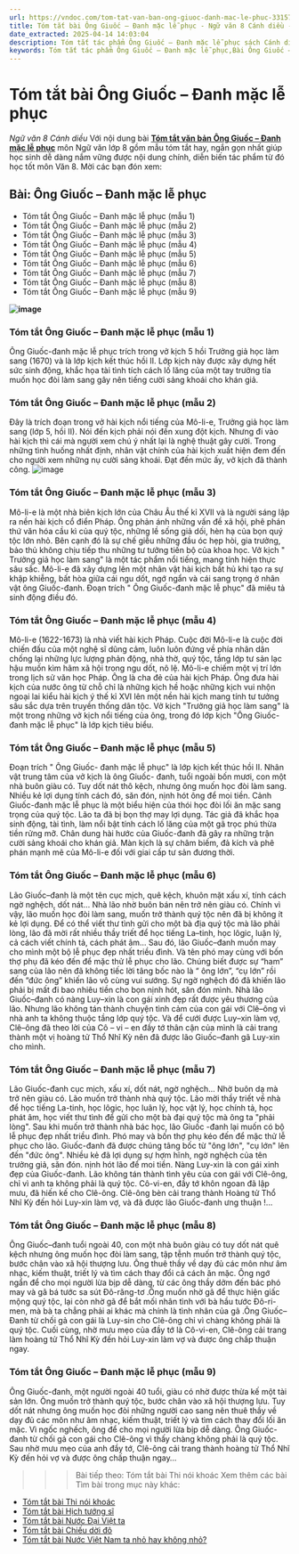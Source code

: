 ```yaml
---
url: https://vndoc.com/tom-tat-van-ban-ong-giuoc-danh-mac-le-phuc-331575
title: Tóm tắt bài Ông Giuốc – Đanh mặc lễ phục - Ngữ văn 8 Cánh diều - VnDoc.com
date_extracted: 2025-04-14 14:03:04
description: Tóm tắt tác phẩm Ông Giuốc – Đanh mặc lễ phục sách Cánh diều giúp quý thầy cô giáo và các bạn học sinh có thêm tài liệu tham khảo.
keywords: Tóm tắt tác phẩm Ông Giuốc – Đanh mặc lễ phục,Bài Ông Giuốc – Đanh mặc lễ phục,tóm tắt Ông Giuốc – Đanh mặc lễ phục,Tóm tắt văn bản Ông Giuốc – Đanh mặc lễ phục,học tốt ngữ văn lớp 8,ngữ văn 8,ngữ văn 8 Cánh diều,ngữ văn lớp 8,văn 8 Cánh diều,tóm tắt ngữ văn 8 CD
---
```


# Tóm tắt bài Ông Giuốc – Đanh mặc lễ phục
 _Ngữ văn 8 Cánh diều_
Với nội dung bài [**Tóm tắt văn bản Ông Giuốc – Đanh mặc lễ phục**](<https://vndoc.com/tom-tat-bai-thi-noi-khoac-331577>) môn Ngữ văn lớp 8 gồm mẫu tóm tắt hay, ngắn gọn nhất giúp học sinh dễ dàng nắm vững được nội dung chính, diễn biến tác phẩm từ đó học tốt môn Văn 8. Mời các bạn đón xem:
## **Bài: Ông Giuốc – Đanh mặc lễ phục**
  * Tóm tắt Ông Giuốc – Đanh mặc lễ phục \(mẫu 1\)
  * Tóm tắt Ông Giuốc – Đanh mặc lễ phục \(mẫu 2\)
  * Tóm tắt Ông Giuốc – Đanh mặc lễ phục \(mẫu 3\)
  * Tóm tắt Ông Giuốc – Đanh mặc lễ phục \(mẫu 4\)
  * Tóm tắt Ông Giuốc – Đanh mặc lễ phục \(mẫu 5\)
  * Tóm tắt Ông Giuốc – Đanh mặc lễ phục \(mẫu 6\)
  * Tóm tắt Ông Giuốc – Đanh mặc lễ phục \(mẫu 7\)
  * Tóm tắt Ông Giuốc – Đanh mặc lễ phục \(mẫu 8\)
  * Tóm tắt Ông Giuốc – Đanh mặc lễ phục \(mẫu 9\)

**![image](https://i.vdoc.vn/data/image/2024/11/16/abs-ong-giuoc-danh-mac-le-phuc.png)**
### **Tóm tắt Ông Giuốc – Đanh mặc lễ phục \(mẫu 1\)**
Ông Giuốc-đanh mặc lễ phục trích trong vở kịch 5 hồi Trưởng giả học làm sang \(1670\) và là lớp kịch kết thúc hồi II. Lớp kịch này được xây dựng hết sức sinh động, khắc họa tài tình tích cách lố lăng của một tay trưởng tỉa muốn học đòi làm sang gây nên tiếng cười sảng khoái cho khán giả.
### **Tóm tắt Ông Giuốc – Đanh mặc lễ phục \(mẫu 2\)**
Đây là trích đoạn trong vở hài kịch nổi tiếng của Mô-li-e, Trưởng giả học làm sang \(lớp 5, hồi II\). Nói đến kịch phải nói đến xung đột kịch. Nhưng đi vào hài kịch thì cái mà người xem chú ý nhất lại là nghệ thuật gây cười. Trong những tình huống nhất định, nhân vật chính của hài kịch xuất hiện đem đến cho người xem những nụ cười sảng khoái. Đạt đến mức ấy, vở kịch đã thành công.
![image](https://i.vdoc.vn/data/image/2024/11/16/untitled-1632826311.png)
### **Tóm tắt Ông Giuốc – Đanh mặc lễ phục \(mẫu 3\)**
Mô-li-e là một nhà biên kịch lớn của Châu Âu thế kỉ XVII và là người sáng lập ra nền hài kịch cổ điển Pháp. Ông phản ánh những vấn đề xã hội, phê phán thứ văn hóa cầu kì của quý tộc, những lề sống giả dối, hèn hạ của bọn quý tộc lớn nhỏ. Bên cạnh đó là sự chế giễu những đầu óc hẹp hòi, gia trưởng, bảo thủ không chịu tiếp thu những tư tưởng tiến bộ của khoa học. Vở kịch " Trưởng giả học làm sang" là một tác phẩm nổi tiếng, mang tính hiện thực sâu sắc. Mô-li-e đã xây dựng lên một nhân vật hài kịch bất hủ khi tạo ra sự khập khiễng, bất hòa giữa cái ngu dốt, ngớ ngẩn và cái sang trọng ở nhân vật ông Giuốc-đanh. Đoạn trích " Ông Giuốc-đanh mặc lễ phục" đã miêu tả sinh động điều đó.
### **Tóm tắt Ông Giuốc – Đanh mặc lễ phục \(mẫu 4\)**
Mô-li-e \(1622-1673\) là nhà viết hài kịch Pháp. Cuộc đời Mô-li-e là cuộc đời chiến đấu của một nghệ sĩ dũng cảm, luôn luôn đứng về phía nhân dân chống lại những lực lượng phản động, nhà thờ, quý tộc, tầng lớp tư sản lạc hậu muốn kìm hãm xã hội trong ngu dốt, nô lệ. Mô-li-e chiếm một vị trí lớn trong lịch sử văn học Pháp. Ông là cha đẻ của hài kịch Pháp. Ông đưa hài kịch của nước ông từ chỗ chỉ là những kịch hề hoặc những kịch vui nhộn ngoại lai kiểu hài kịch ý thế kỉ XVI lên một nền hài kịch mang tính tư tưởng sâu sắc dựa trên truyền thống dân tộc. Vở kịch "Trưởng giả học làm sang" là một trong những vở kịch nổi tiếng của ông, trong đó lớp kịch "Ông Giuốc-đanh mặc lễ phục" là lớp kịch tiêu biểu.
### **Tóm tắt Ông Giuốc – Đanh mặc lễ phục \(mẫu 5\)**
Đoạn trích " Ông Giuốc- đanh mặc lễ phục" là lớp kịch kết thúc hồi II. Nhân vật trung tâm của vở kịch là ông Giuốc- đanh, tuổi ngoài bốn mươi, con một nhà buôn giàu có. Tuy dốt nát thô kệch, nhưng ông muốn học đòi làm sang. Nhiều kẻ lợi dụng tính cách đó, săn đón, nịnh hót ông để moi tiền. Cảnh Giuốc-đanh mặc lễ phục là một biểu hiện của thói học đòi lối ăn mặc sang trọng của quý tộc. Lão ta đã bị bọn thợ may lợi dụng. Tác giả đã khắc họa sinh động, tài tình, làm nổi bật tính cách lố lăng của một gã trọc phú thừa tiền rửng mỡ. Chân dung hài hước của Giuốc-đanh đã gây ra những trận cười sảng khoái cho khán giả. Màn kịch là sự châm biếm, đả kích và phê phán mạnh mẽ của Mô-li-e đối với giai cấp tư sản đương thời.
### **Tóm tắt Ông Giuốc – Đanh mặc lễ phục \(mẫu 6\)**
Lão Giuốc–đanh là một tên cục mịch, quê kệch, khuôn mặt xấu xí, tính cách ngờ nghệch, dốt nát… Nhà lão nhờ buôn bán nên trở nên giàu có. Chính vì vậy, lão muốn học đòi làm sang, muốn trở thành quý tộc nên đã bị không ít kẻ lợi dụng. Để có thể viết thư tình gửi cho một bà địa quý tộc mà lão phải lòng, lão đã mời rất nhiều thầy triết để học tiếng La–tinh, học lôgic, luận lý, cả cách viết chính tả, cách phát âm… Sau đó, lão Giuốc–đanh muốn may cho mình một bộ lễ phục đẹp nhất triều đình.
Và tên phó may cùng với bốn thợ phụ đã kéo đến để mặc thử lễ phục cho lão. Chúng biết được sự “ham” sang của lão nên đã không tiếc lời tâng bốc nào là “ ông lớn”, “cụ lớn” rồi đến “đức ông” khiến lão vô cùng vui sướng. Sự ngờ nghệch đó đã khiến lão phải bị mất đi bao nhiêu tiền cho bọn nịnh hót, săn đón mình.
Nhà lão Giuốc–đanh có nàng Luy–xin là con gái xinh đẹp rất được yêu thương của lão. Nhưng lão không tán thành chuyện tình cảm của con gái với Clê–ông vì nhà anh ta không thuộc tầng lớp quý tộc. Và để cưới được Luy–xin làm vợ, Clê–ông đã theo lời của Cô – vi – en đầy tớ thân cận của mình là cải trang thành một vị hoàng tử Thổ Nhĩ Kỳ nên đã được lão Giuốc–đanh gã Luy-xin cho mình.
### **Tóm tắt Ông Giuốc – Đanh mặc lễ phục \(mẫu 7\)**
Lão Giuốc-đanh cục mịch, xấu xí, dốt nát, ngờ nghệch... Nhờ buôn dạ mà trở nên giàu có. Lão muốn trở thành nhà quý tộc. Lão mời thầy triết về nhà để học tiếng La-tinh, học lôgic, học luân lý, học vật lý, học chính tả, học phát âm, học viết thư tình để gửi cho một bà đại quý tộc mà ông ta "phải lòng". Sau khi muốn trở thành nhà bác học, lão Giuốc -đanh lại muốn có bộ lễ phục đẹp nhất triều đình. Phó may và bốn thợ phụ kéo đến để mặc thử lễ phục cho lão. Giuốc-đanh đã được chúng tâng bốc từ "ông lớn", "cụ lớn" lên đến "đức ông". Nhiều kẻ đã lợi dụng sự hợm hĩnh, ngờ nghệch của tên trưởng giả, săn đón. nịnh hót lão để moi tiền.
Nàng Luy-xin là con gái xinh đẹp của Giuốc-đanh. Lão không tán thành tình yêu của con gái với Clê-ông, chỉ vì anh ta không phải là quý tộc. Cô-vi-en, đầy tớ khôn ngoan đã lập mưu, đã hiến kế cho Clê-ông. Clê-ông bèn cải trang thành Hoàng tử Thổ Nhĩ Kỳ đến hỏi Luy-xin làm vợ, và đã được lão Giuốc-đanh ưng thuận \!...
### **Tóm tắt Ông Giuốc – Đanh mặc lễ phục \(mẫu 8\)**
Ông Giuốc–đanh tuổi ngoài 40, con một nhà buôn giàu có tuy dốt nát quê kệch nhưng ông muốn học đòi làm sang, tập tễnh muốn trở thành quý tộc, bước chân vào xã hội thượng lưu. Ông thuê thầy về dạy đủ các môn như âm nhạc, kiếm thuật, triết lý và tìm cách thay đổi cả cách ăn mặc. Ông ngớ ngẩn để cho mọi người lừa bịp dễ dàng, từ các ông thầy dởm đến bác phó may và gã bá tước sa sút Đô-răng-tơ .Ông muốn nhờ gã để thực hiện giấc mộng quý tộc, lại còn nhờ gã để bắt mối nhân tình với bà hầu tước Đô-ri-men, mà bà ta chẳng phải ai khác mà chính là tình nhân của gã .Ông Giuốc–Đanh từ chối gả con gái là Luy-sin cho Clê-ông chỉ vì chàng không phải là quý tộc. Cuối cùng, nhờ mưu mẹo của đầy tớ là Cô-vi-en, Clê-ông cải trang làm hoàng tử Thổ Nhĩ Kỳ đến hỏi Luy-xin làm vợ và được ông chấp thuận ngay.
### **Tóm tắt Ông Giuốc – Đanh mặc lễ phục \(mẫu 9\)**
Ông Giuốc-đanh, một người ngoài 40 tuổi, giàu có nhờ được thừa kế một tài sản lớn. Ông muốn trở thành quý tộc, bước chân vào xã hội thượng lưu. Tuy dốt nát nhưng ông muốn học đòi những người cao sang nên thuê thầy về dạy đủ các môn như âm nhạc, kiếm thuật, triết lý và tìm cách thay đổi lối ăn mặc. Vì ngốc nghếch, ông để cho mọi người lừa bịp dễ dàng. Ông Giuốc-đanh từ chối gả con gái cho Clê-ông vì thấy chàng không phải là quý tộc. Sau nhờ mưu mẹo của anh đầy tớ, Clê-ông cải trang thành hoàng tử Thổ Nhĩ Kỳ đến hỏi vợ và được ông chấp thuận ngay…
>>> Bài tiếp theo: Tóm tắt bài Thi nói khoác
Xem thêm các bài Tìm bài trong mục này khác:
  * [Tóm tắt bài Thi nói khoác](</tom-tat-bai-thi-noi-khoac-331577>)
  * [Tóm tắt bài Hịch tướng sĩ](</tom-tat-tac-pham-hich-tuong-si-331579>)
  * [Tóm tắt bài Nước Đại Việt ta](</tom-tat-bai-nuoc-dai-viet-ta-331582>)
  * [Tóm tắt bài Chiếu dời đô](</tom-tat-tac-pham-chieu-doi-do-331583>)
  * [Tóm tắt bài Nước Việt Nam ta nhỏ hay không nhỏ?](</tom-tat-bai-nuoc-viet-nam-ta-nho-hay-khong-nho-331585>)

